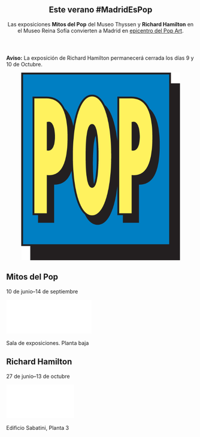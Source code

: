 <section id="deepbanner">
  <div class="container">
    <div class="row">
      <div class="col-lg-10 center-block text-center">
        <header class="inner-top-sm inner-bottom-xs">
          <h1>Este verano #MadridEsPop</h1>
          <p>Las exposiciones <strong>Mitos del Pop</strong> del Museo Thyssen y <strong>Richard Hamilton</strong> en el Museo Reina Sofía convierten a Madrid en <a href="#about" class="smooth_scroll">epicentro del Pop Art</a>.</p>
        </header>
      </div>
    </div>
    <div class="row">
      <div class="col-lg-10 center-block">
        <div class="alert dark-bg text-center">
          <strong>Aviso:</strong> La exposición de Richard Hamilton permanecerá cerrada los días 9 y 10 de Octubre.
        </div>    
      </div>
    </div>
    <div class="row inner-top-xs">
      <div class="col-xs-6 col-xs-offset-3 col-md-offset-0 col-md-5 col-md-push-7 col-lg-4 col-lg-push-7 col-xxs-full inner-bottom-xs">
        <figure><img src="assets/images/img.pop.png" alt="POP" class="img-responsive"></figure>
      </div>
      <div class="col-xs-12 col-md-7 col-md-pull-5 col-lg-6 col-lg-pull-3">
        <div class="row">
          <div class="exhibition col-xs-6 col-xxs-full inner-bottom-sm">
            <h2 class="single-block">Mitos del Pop</h2>
            <p>10 de junio–14 de septiembre</p>
            <p><img src="assets/images/img.logo-museo-thyssen.png" alt="MUSEO THYSSEN-BORNEMISZA"></p>
            <p class="text-small">Sala de exposiciones. Planta baja</p>
          </div>
          <div class="exhibition col-xs-6 col-xxs-full inner-bottom-sm">
            <h2 class="single-block">Richard Hamilton</h2>
            <p>27 de junio–13 de octubre </p>
            <p><img src="assets/images/img.logo-museo-reina-sofia.png" alt="MUSEO NACIONAL CENTRO DE ARTE REINA SOFÍA"></p>
            <p class="text-small">Edificio Sabatini, Planta 3</p>
          </div>
        </div>
      </div>
    </div>
  </div>
</section>